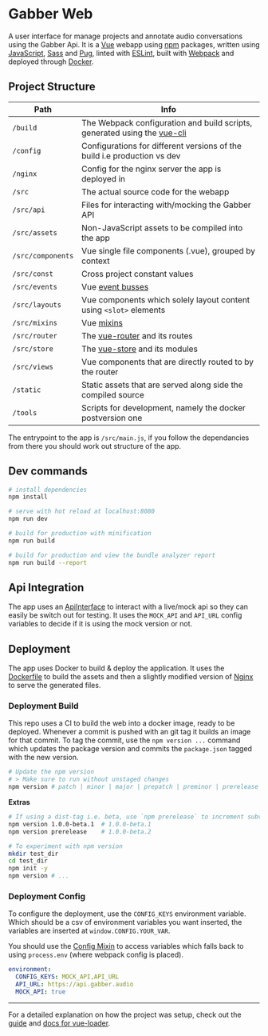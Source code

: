 # Gabber Web

A user interface for manage projects and annotate audio conversations using the Gabber Api.
It is a [Vue](https://vuejs.org) webapp using [npm](https://www.npmjs.com/) packages, written using
[JavaScript](https://developer.mozilla.org/bm/docs/Web/JavaScript),
[Sass](https://sass-lang.com/) and [Pug](https://pugjs.org/api/getting-started.html),
linted with [ESLint](https://eslint.org/), built with
[Webpack](https://webpack.js.org/) and deployed through
[Docker](https://www.docker.com/).

## Project Structure

| Path | Info |
| ---- | ---- |
| `/build`  | The Webpack configuration and build scripts, generated using the [vue-cli](https://github.com/vuejs/vue-cli) |
| `/config` | Configurations for different versions of the build i.e production vs dev |
| `/nginx` | Config for the nginx server the app is deployed in |
| `/src` | The actual source code for the webapp |
| `/src/api` | Files for interacting with/mocking the Gabber API |
| `/src/assets` | Non-JavaScript assets to be compiled into the app |
| `/src/components` | Vue single file components (.vue), grouped by context |
| `/src/const` | Cross project constant values |
| `/src/events` | Vue [event busses](https://alligator.io/vuejs/global-event-bus/) |
| `/src/layouts` | Vue components which solely layout content using `<slot>` elements |
| `/src/mixins` | Vue [mixins](https://vuejs.org/v2/guide/mixins.html) |
| `/src/router` | The [vue-router](https://router.vuejs.org/en/) and its routes |
| `/src/store` | The [vue-store](https://vuex.vuejs.org/en/) and its modules |
| `/src/views` | Vue components that are directly routed to by the router |
| `/static` | Static assets that are served along side the compiled source |
| `/tools` | Scripts for development, namely the docker postversion one |

The entrypoint to the app is `/src/main.js`, if you follow the dependancies from there you should work out structure of the app.

## Dev commands

```bash
# install dependencies
npm install

# serve with hot reload at localhost:8080
npm run dev

# build for production with minification
npm run build

# build for production and view the bundle analyzer report
npm run build --report
```

## Api Integration

The app uses an [ApiInterface](/src/api/ApiInterface) to interact with a live/mock api so they can easily be switch out for testing.
It uses the `MOCK_API` and `API_URL` config variables to decide if it is using the mock version or not.

## Deployment

The app uses Docker to build & deploy the application.
It uses the [Dockerfile](/Dockerfile) to build the assets and then a slightly modified version of [Nginx](https://www.nginx.com/) to serve the generated files.

### Deployment Build

This repo uses a CI to build the web into a docker image, ready to be deployed.
Whenever a commit is pushed with an git tag it builds an image for that commit.
To tag the commit, use the `npm version ...` command which updates the package
version and commits the `package.json` tagged with the new version.

```bash
# Update the npm version
# > Make sure to run without unstaged changes
npm version # patch | minor | major | prepatch | preminor | prerelease
```

**Extras**

```bash
# If using a dist-tag i.e. beta, use `npm prerelease` to increment subversions
npm version 1.0.0-beta.1  # 1.0.0-beta.1
npm version prerelease    # 1.0.0-beta.2

# To experiment with npm version
mkdir test_dir
cd test_dir
npm init -y
npm version # ...
```

### Deployment Config

To configure the deployment, use the `CONFIG_KEYS` environment variable.
Which should be a csv of environment variables you want inserted,
the variables are inserted at `window.CONFIG.YOUR_VAR`.

You should use the [Config Mixin](/src/mixins/Config.js) to access variables
which falls back to using `process.env` (where webpack config is placed).

```yml
environment:
  CONFIG_KEYS: MOCK_API,API_URL
  API_URL: https://api.gabber.audio
  MOCK_API: true
```

---

For a detailed explanation on how the project was setup, check out the [guide](http://vuejs-templates.github.io/webpack/) and [docs for vue-loader](http://vuejs.github.io/vue-loader).
